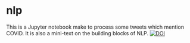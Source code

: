 # nlp
This is a Jupyter notebook make to process some tweets which mention COVID. It is also a mini-text on the building blocks of NLP. [![DOI](https://zenodo.org/badge/DOI/10.5281/zenodo.4139220.svg)](https://doi.org/10.5281/zenodo.4139220)

